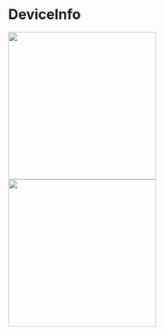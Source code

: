 # DeviceInfo

<img class=mobile-image src="https://user-images.githubusercontent.com/68817698/236159407-9186cdbe-6126-4351-80ba-074691c6d1b4.png" width="300"/>  <img class=mobile-image src="https://user-images.githubusercontent.com/68817698/236159442-7066f7a1-6605-4c8b-aeaa-740c55f40627.png" width="300"/>

